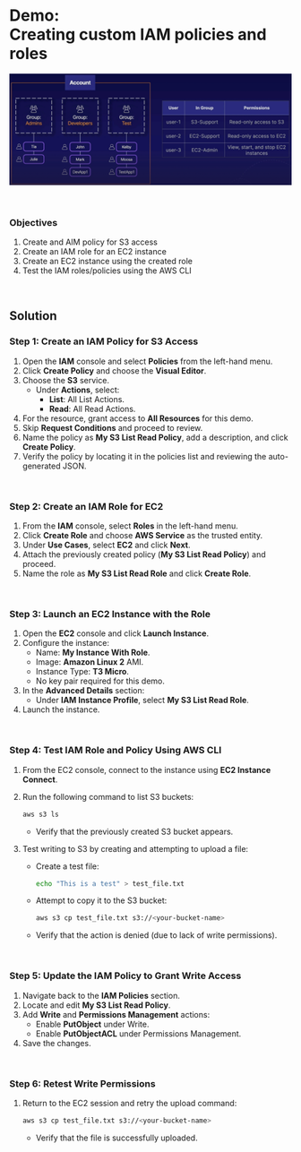 # Demo:<br>Creating custom IAM policies and roles

![](../img/6.1.LabDiagram.png)

<br>

### Objectives
1. Create and AIM policy for S3 access
2. Create an IAM role for an EC2 instance
3. Create an EC2 instance using the created role
4. Test the IAM roles/policies using the AWS CLI

<br>

## Solution  
### Step 1: Create an IAM Policy for S3 Access  
1. Open the **IAM** console and select **Policies** from the left-hand menu.  
2. Click **Create Policy** and choose the **Visual Editor**.  
3. Choose the **S3** service.  
   - Under **Actions**, select:  
     - **List**: All List Actions.  
     - **Read**: All Read Actions.  
4. For the resource, grant access to **All Resources** for this demo.  
5. Skip **Request Conditions** and proceed to review.  
6. Name the policy as **My S3 List Read Policy**, add a description, and click **Create Policy**.  
7. Verify the policy by locating it in the policies list and reviewing the auto-generated JSON.  

<br>

### Step 2: Create an IAM Role for EC2  
1. From the **IAM** console, select **Roles** in the left-hand menu.  
2. Click **Create Role** and choose **AWS Service** as the trusted entity.  
3. Under **Use Cases**, select **EC2** and click **Next**.  
4. Attach the previously created policy (**My S3 List Read Policy**) and proceed.  
5. Name the role as **My S3 List Read Role** and click **Create Role**.  

<br>

### Step 3: Launch an EC2 Instance with the Role  
1. Open the **EC2** console and click **Launch Instance**.  
2. Configure the instance:  
   - Name: **My Instance With Role**.  
   - Image: **Amazon Linux 2** AMI.  
   - Instance Type: **T3 Micro**.  
   - No key pair required for this demo.  
3. In the **Advanced Details** section:  
   - Under **IAM Instance Profile**, select **My S3 List Read Role**.  
4. Launch the instance.  

<br>

### Step 4: Test IAM Role and Policy Using AWS CLI  
1. From the EC2 console, connect to the instance using **EC2 Instance Connect**.  
2. Run the following command to list S3 buckets:  
   ```bash
   aws s3 ls
   ```  
   - Verify that the previously created S3 bucket appears.  

3. Test writing to S3 by creating and attempting to upload a file:  
   - Create a test file:  
     ```bash
     echo "This is a test" > test_file.txt
     ```  
   - Attempt to copy it to the S3 bucket:  
     ```bash
     aws s3 cp test_file.txt s3://<your-bucket-name>
     ```  
   - Verify that the action is denied (due to lack of write permissions).  

<br>

### Step 5: Update the IAM Policy to Grant Write Access  
1. Navigate back to the **IAM Policies** section.  
2. Locate and edit **My S3 List Read Policy**.  
3. Add **Write** and **Permissions Management** actions:  
   - Enable **PutObject** under Write.  
   - Enable **PutObjectACL** under Permissions Management.  
4. Save the changes.  

<br>

### Step 6: Retest Write Permissions  
1. Return to the EC2 session and retry the upload command:  
   ```bash
   aws s3 cp test_file.txt s3://<your-bucket-name>
   ```  
   - Verify that the file is successfully uploaded.  

